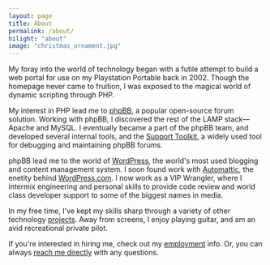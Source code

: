 ```yaml
---
layout: page
title: About
permalink: /about/
hilight: "about"
image: "christmas_ornament.jpg"
---
```


My foray into the world of technology began with a futile attempt to build a web portal for use on my Playstation Portable back in 2002. Though the homepage never came to fruition, I was exposed to the magical world of dynamic scripting through PHP.

My interest in PHP lead me to [phpBB](http://phpbb.com), a popular open-source forum solution. Working with phpBB, I discovered the rest of the LAMP stack&mdash;Apache and MySQL. I eventually became a part of the phpBB team, and developed several internal tools, and the [Support Toolkit](https://www.phpbb.com/support/stk/), a widely used tool for debugging and maintaining phpBB forums.

phpBB lead me to the world of [WordPress](http://wordpress.org), the world's most used blogging and content management system. I soon found work with [Automattic](http://automattic.com), the enetity behind [WordPress.com](http://wordpress.com). I now work as a VIP Wrangler, where I intermix engineering and personal skills to provide code review and world class developer support to some of the biggest names in media.

In my free time, I've kept my skills sharp through a variety of other technology [projects](/[projects]). Away from screens, I enjoy playing guitar, and am an avid recreational private pilot.

If you're interested in hiring me, check out my [employment](/hire) info. Or, you can always [reach me directly](/contact) with any questions.
